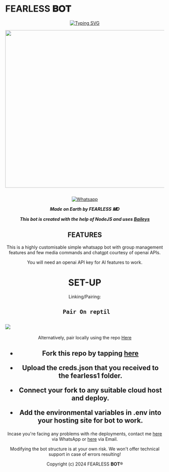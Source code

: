 # FEARLESS 𝐁𝐎𝐓
<div align="center">
<a href="https://git.io/typing-svg"><img src="https://readme-typing-svg.demolab.com?font=Black+Ops+One&size=50&pause=1000&color=1BAFBAFF&center=true&width=910&height=100&lines=FEARLESS+𝐁𝐎𝐓;A+WHATSAPP+BOT;CREATED+BY+FEARLESS+MD" alt="Typing SVG" /></a>
  </p>
  
<p align="center">
<img src="https://telegra.ph/file/f17d47cb3b8b05d019a0c.jpg" width="650" height="500"/>
</p>
<p align="center">
  <a href="#"><img src="http://readme-typing-svg.herokuapp.com?color=d1fa02&center=true&vCenter=true&multiline=false&lines=FEARLESS-BOT+WHATSAPP+BOT" alt="">
<p align="center">
<a href="'https://wa.me/2348075952205yoh+𝕯⃟𝗮𝗿𝗸_𝗜𝗻𝘁𝗲𝗻𝘁⃟ꦿ⸼ +nishow+venye+nitadeploy+drex-ai'"><img title="Whatsapp" src="'https://wa.me/2348075952205yoh+𝕯⃟𝗮𝗿𝗸_𝗜𝗻𝘁𝗲𝗻𝘁⃟ꦿ⸼ +nishow+venye+nitadeploy+drex-ai'?color=green&style=flat-square"></a>
  


***Made on Earth by FEARLESS 𝐌D***


***This bot is created with the help of NodeJS and uses [Baileys](https://github.com/Whatappl/Fearless-md/Baileys)***

## FEATURES
This is a highly customisable simple whatsapp bot with group management features and few media commands and chatgpt courtesy of openai APIs.

You will need an openai API key for AI features to work.

# SET-UP

Linking/Pairing:


## ` Pair On reptil`
<h2 align="left">  <a href="https://replit.com/@darkintent120/Pairing-drex9"><img src="https://repl.it/badge/github/quiec/whatsasena" />
</a>
</h2>

Alternatively, pair locally using the repo [Here](https://github.com/Whatappl/Fearless-md/DREADED-PAIRING)

    
<h2 align="center">   



    
<h2 align="center">   

- Fork this repo by tapping  [here](https://github.com/Whatappl/Fearless-md/fork)


- Upload the creds.json that you received to the fearless1 folder.

- Connect your fork to any suitable cloud host and deploy.

- Add the environmental variables in .env into your hosting site for bot to work.
</h2>
 
     

    
 



Incase you're facing any problems with rhe deployments, contact me  [here](https://wa.me/2348075952205) via WhatsApp or [here](olamiposikalejaiye20@gmail.com) via Email.

Modifying the bot structure is at your own risk. We won't offer technical support in case of errors resulting!


Copyright (c) 2024 FEARLESS 𝐁𝐎𝐓®





